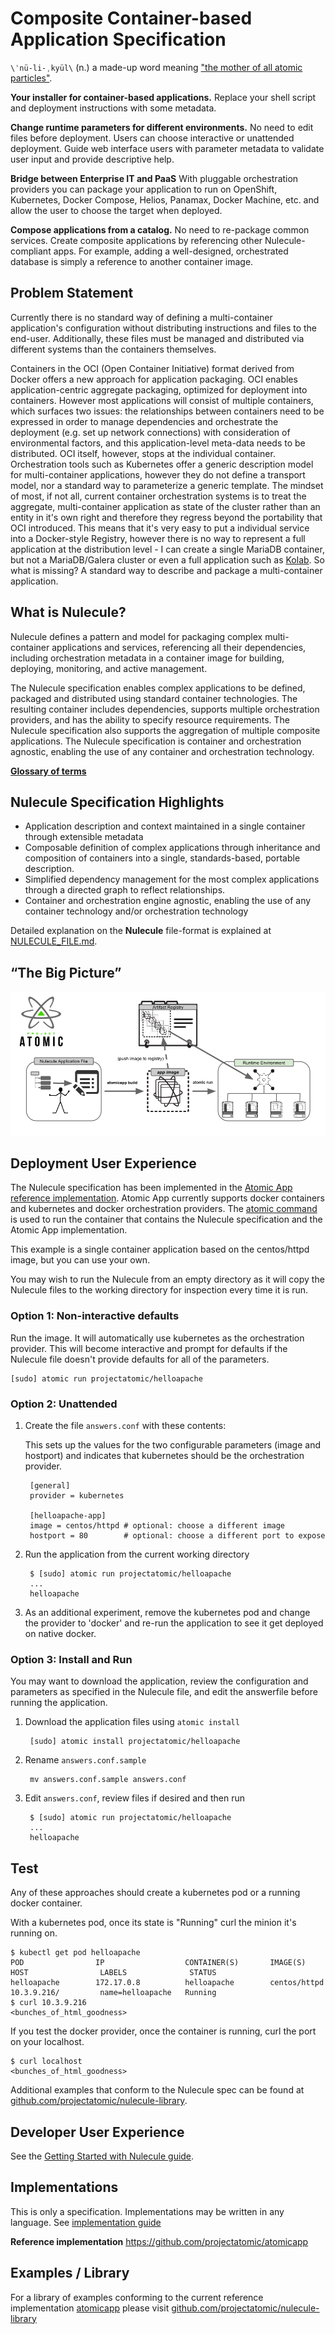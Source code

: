 # Composite Container-based Application Specification

`\ˈnü-li-ˌkyül\` (n.) a made-up word meaning ["the mother of all atomic particles"](http://simpsons.wikia.com/wiki/Made-up_words).

**Your installer for container-based applications.** Replace your shell script and deployment instructions with some metadata.

**Change runtime parameters for different environments.** No need to edit files before deployment. Users can choose interactive or unattended deployment. Guide web interface users with parameter metadata to validate user input and provide descriptive help.

**Bridge between Enterprise IT and PaaS** With pluggable orchestration providers you can package your application to run on OpenShift, Kubernetes, Docker Compose, Helios, Panamax, Docker Machine, etc. and allow the user to choose the target when deployed.

**Compose applications from a catalog.** No need to re-package common services. Create composite applications by referencing other Nulecule-compliant apps. For example, adding a well-designed, orchestrated database is simply a reference to another container image.

## Problem Statement
Currently there is no standard way of defining a multi-container application's configuration without distributing instructions and files to the end-user. Additionally, these files must be managed and distributed via different systems than the containers themselves.

Containers in the OCI (Open Container Initiative) format derived from Docker offers a new approach for application packaging. OCI enables application-centric aggregate packaging, optimized for deployment into containers. However most applications will consist of multiple containers, which surfaces two issues: the relationships between containers need to be expressed in order to manage dependencies and orchestrate the deployment (e.g. set up network connections) with consideration of environmental factors, and this application-level meta-data needs to be distributed. OCI itself, however, stops at the individual container. Orchestration tools such as Kubernetes offer a generic description model for multi-container applications, however they do not define a transport model, nor a standard way to parameterize a generic template. The mindset of most, if not all, current container orchestration systems is to treat the aggregate, multi-container application as state of the cluster rather than an entity in it's own right and therefore they regress beyond the portability that OCI introduced. This means that it's very easy to put a individual service into a Docker-style Registry, however there is no way to represent a full application at the distribution level - I can create a single MariaDB container, but not a MariaDB/Galera cluster or even a full application such as [Kolab](https://kolab.org/). So what is missing? A standard way to describe and package a multi-container application.

## What is Nulecule?

Nulecule defines a pattern and model for packaging complex multi-container applications and services, referencing all their dependencies, including orchestration metadata in a container image for building, deploying, monitoring, and active management.

The Nulecule specification enables complex applications to be defined, packaged and distributed using standard container technologies. The resulting container includes dependencies, supports multiple orchestration providers, and has the ability to specify resource requirements. The Nulecule specification also supports the aggregation of multiple composite applications. The Nulecule specification is container and orchestration agnostic, enabling the use of any container and orchestration technology.

**[Glossary of terms](GLOSSARY.md)**

## Nulecule Specification Highlights

* Application description and context maintained in a single container through extensible metadata
* Composable definition of complex applications through inheritance and composition of containers into a single, standards-based, portable description.
* Simplified dependency management for the most complex applications through a directed graph to reflect relationships.
* Container and orchestration engine agnostic, enabling the use of any container technology and/or orchestration technology

Detailed explanation on the **Nulecule** file-format is explained at [NULECULE_FILE.md](NULECULE_FILE.md).

## “The Big Picture”

![Alt Nulecule specification high-level story.](/docs//images/logo.png "Nulecule specification high-level story")

## Deployment User Experience

The Nulecule specification has been implemented in the [Atomic App reference implementation](https://github.com/projectatomic/atomicapp).  Atomic App currently supports docker containers and kubernetes and docker orchestration providers.  The [atomic command](https://github.com/projectatomic/atomic) is used to run the container that contains the Nulecule specification and the Atomic App implementation.

This example is a single container application based on the centos/httpd image, but you can use your own.

You may wish to run the Nulecule from an empty directory as it will copy the Nulecule files to the working directory for inspection every time it is run.

### Option 1: Non-interactive defaults

Run the image. It will automatically use kubernetes as the orchestration provider.  This will become interactive and prompt for defaults if the Nulecule file doesn't provide defaults for all of the parameters.

```
[sudo] atomic run projectatomic/helloapache
```

### Option 2: Unattended

1. Create the file `answers.conf` with these contents:

    This sets up the values for the two configurable parameters (image and hostport) and indicates that kubernetes should be the orchestration provider.

        [general]
        provider = kubernetes

        [helloapache-app]
        image = centos/httpd # optional: choose a different image
        hostport = 80        # optional: choose a different port to expose
1. Run the application from the current working directory

        $ [sudo] atomic run projectatomic/helloapache
        ...
        helloapache


1. As an additional experiment, remove the kubernetes pod and change the provider to 'docker' and re-run the application to see it get deployed on native docker.

### Option 3: Install and Run

You may want to download the application, review the configuration and parameters as specified in the Nulecule file, and edit the answerfile before running the application.

1. Download the application files using `atomic install`

        [sudo] atomic install projectatomic/helloapache

1. Rename `answers.conf.sample`

        mv answers.conf.sample answers.conf

1. Edit `answers.conf`, review files if desired and then run

        $ [sudo] atomic run projectatomic/helloapache
        ...
        helloapache

## Test
Any of these approaches should create a kubernetes pod or a running docker container.

With a kubernetes pod, once its state is "Running" curl the minion it's running on.

```
$ kubectl get pod helloapache
POD                IP                  CONTAINER(S)       IMAGE(S)           HOST                LABELS              STATUS
helloapache        172.17.0.8          helloapache        centos/httpd       10.3.9.216/         name=helloapache   Running
$ curl 10.3.9.216
<bunches_of_html_goodness>
```

If you test the docker provider, once the container is running, curl the port on your localhost.

```
$ curl localhost
<bunches_of_html_goodness>
```

Additional examples that conform to the Nulecule spec can be found at [github.com/projectatomic/nulecule-library](https://github.com/projectatomic/nulecule-library).

## Developer User Experience

See the [Getting Started with Nulecule guide](GETTING_STARTED.md).

## Implementations

This is only a specification. Implementations may be written in any language. See [implementation guide](IMPLEMENTATION_GUIDE.md)

**Reference implementation** https://github.com/projectatomic/atomicapp

## Examples / Library

For a library of examples conforming to the current reference implementation [atomicapp](https://github.com/projectatomic/atomicapp) please visit [github.com/projectatomic/nulecule-library](https://github.com/projectatomic/nulecule-library)
